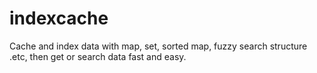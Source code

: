 # indexcache
Cache and index data with map, set, sorted map, fuzzy search structure .etc, then get or search data fast and easy.

